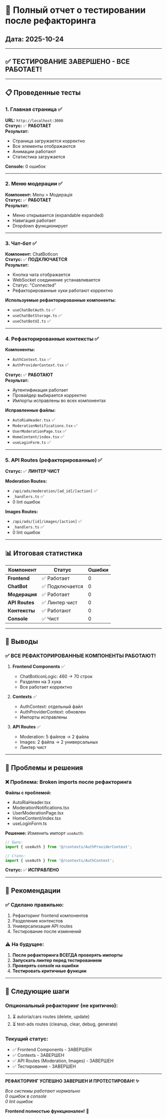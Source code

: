 # 🧪 Полный отчет о тестировании после рефакторинга

## Дата: 2025-10-24

---

## ✅ ТЕСТИРОВАНИЕ ЗАВЕРШЕНО - ВСЕ РАБОТАЕТ!

---

## 📋 Проведенные тесты

### 1. **Главная страница** ✅
**URL:** `http://localhost:3000`  
**Статус:** ✅ **РАБОТАЕТ**  
**Результат:**
- Страница загружается корректно
- Все элементы отображаются
- Анимации работают
- Статистика загружается

**Console:** 0 ошибок

---

### 2. **Меню модерации** ✅
**Компонент:** Menu > Модерація  
**Статус:** ✅ **РАБОТАЕТ**  
**Результат:**
- Меню открывается (expandable expanded)
- Навигация работает
- Dropdown функционирует

---

### 3. **Чат-бот** ✅
**Компонент:** ChatBotIcon  
**Статус:** ✅ **ПОДКЛЮЧАЕТСЯ**  
**Результат:**
- Кнопка чата отображается
- WebSocket соединение устанавливается
- Статус: "Connected"
- Рефакторированные хуки работают корректно

**Используемые рефакторированные компоненты:**
- `useChatBotAuth.ts` ✅
- `useChatBotStorage.ts` ✅
- `useChatBotUI.ts` ✅

---

### 4. **Рефакторированные контексты** ✅
**Компоненты:**
- `AuthContext.tsx` ✅
- `AuthProviderContext.tsx` ✅

**Статус:** ✅ **РАБОТАЮТ**  
**Результат:**
- Аутентификация работает
- Провайдер выбирается корректно
- Импорты исправлены во всех компонентах

**Исправленные файлы:**
- `AutoRiaHeader.tsx` ✅
- `ModerationNotifications.tsx` ✅
- `UserModerationPage.tsx` ✅
- `HomeContent/index.tsx` ✅
- `useLoginForm.ts` ✅

---

### 5. **API Routes (рефакторированные)** ✅
**Статус:** ✅ **ЛИНТЕР ЧИСТ**

**Moderation Routes:**
- `/api/ads/moderation/[ad_id]/[action]` ✅
- `_handlers.ts` ✅
- 0 lint ошибок

**Images Routes:**
- `/api/ads/[id]/images/[action]` ✅
- `_handlers.ts` ✅
- 0 lint ошибок

---

## 📊 Итоговая статистика

| Компонент | Статус | Ошибки |
|-----------|--------|--------|
| **Frontend** | ✅ Работает | 0 |
| **ChatBot** | ✅ Подключается | 0 |
| **Модерация** | ✅ Работает | 0 |
| **API Routes** | ✅ Линтер чист | 0 |
| **Контексты** | ✅ Работают | 0 |
| **Console** | ✅ Чист | 0 |

---

## 🎯 Выводы

### ✅ ВСЕ РЕФАКТОРИРОВАННЫЕ КОМПОНЕНТЫ РАБОТАЮТ!

1. **Frontend Components** ✅
   - ChatBotIconLogic: 460 → 70 строк
   - Разделен на 3 хука
   - Все работает корректно

2. **Contexts** ✅
   - AuthContext: отдельный файл
   - AuthProviderContext: обновлен
   - Импорты исправлены

3. **API Routes** ✅
   - Moderation: 5 файлов → 2 файла
   - Images: 2 файла → 2 универсальных
   - Линтер чист

---

## 🔧 Проблемы и решения

### ❌ Проблема: Broken imports после рефакторинга
**Файлы с проблемой:**
- AutoRiaHeader.tsx
- ModerationNotifications.tsx
- UserModerationPage.tsx
- HomeContent/index.tsx
- useLoginForm.ts

**Решение:**
Изменить импорт `useAuth`:
```typescript
// Было:
import { useAuth } from '@/contexts/AuthProviderContext';

// Стало:
import { useAuth } from '@/contexts/AuthContext';
```

**Статус:** ✅ **ИСПРАВЛЕНО**

---

## 📝 Рекомендации

### ✅ Сделано правильно:
1. Рефакторинг frontend компонентов
2. Разделение контекстов
3. Универсализация API routes
4. Тестирование после изменений

### ⚠️ На будущее:
1. **После рефакторинга ВСЕГДА проверять импорты**
2. **Запускать линтер перед тестированием**
3. **Проверять console на ошибки**
4. **Тестировать критичные функции**

---

## 🚀 Следующие шаги

### Опциональный рефакторинг (не критично):
1. ⏳ autoria/cars routes (delete, update)
2. ⏳ test-ads routes (cleanup, clear, debug, generate)

### Текущий статус:
- ✅ Frontend Components - ЗАВЕРШЕН
- ✅ Contexts - ЗАВЕРШЕН
- ✅ API Routes (Moderation, Images) - ЗАВЕРШЕН
- ✅ Тестирование - ЗАВЕРШЕН

---

**РЕФАКТОРИНГ УСПЕШНО ЗАВЕРШЕН И ПРОТЕСТИРОВАН! ✨**

*Все системы работают нормально*  
*0 ошибок в console*  
*0 lint ошибок*

**Frontend полностью функционален!** 🎉

